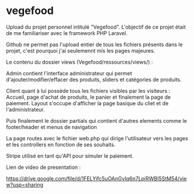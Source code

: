 # vegefood

Upload du projet personnel intitulé "Vegefood".
L'objectif de ce projet était de me familiariser avec le framework PHP Laravel.

Github ne permet pas l'upload entier de tous les fichiers présents dans le projet, c'est pourquoi j'ai seulemennt mis les pages majeures.

Le contenu du dossier views (Vegefood/ressources/views/) :

Admin contient l'interface administrateur qui permet d'ajouter/modifier/effacer des produits, sliders et catégories de produits.

Client quant à lui possède tous les fichiers visibles par les visiteurs : Accueil, page d'achat de produits, le panier et finalement la page de paiement.
Layout s'occupe d'afficher la page basique du cliet et de l'administrateur.

Puis finalement le dossier partials qui contient d'autres elements comme le footer/header et menus de navigation

La page routes avec le fichier web.php qui dirige l'utilisateur vers les pages et les controllers en fonction de ses souhaits.

Stripe utilisé en tant qu'API pour simuler le paiement.

Lien de video de presentation :

https://drive.google.com/file/d/1FELYifc5uOAnGyIq6n7LpjRWBI5StM54/view?usp=sharing
